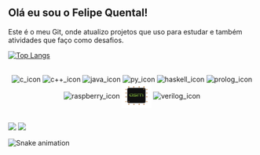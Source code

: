 ## Olá eu sou o Felipe Quental!
Este é o meu Git, onde atualizo projetos que uso para estudar e também atividades que faço como desafios.
<div align="center">
  <a href="https://github.com/FQuental">
</div>
  
  [![Top Langs](https://github-readme-stats.vercel.app/api/top-langs/?username=FQuental&layout=compact&theme=dark)](https://github.com/FQuental/FQuental/blob/main/README.md)
  
<div align="center" style="display: inline_block"><br>
  <img align="center" alt="c_icon" height="30" width="40" src="https://cdn.jsdelivr.net/gh/devicons/devicon/icons/c/c-original.svg">
  <img align="center" alt="c++_icon" height="30" width="40" src="https://cdn.jsdelivr.net/gh/devicons/devicon/icons/cplusplus/cplusplus-original.svg">
  <img align="center" alt="java_icon" height="30" width="40" src="https://cdn.jsdelivr.net/gh/devicons/devicon/icons/java/java-plain.svg">
  <img align="center" alt="py_icon" height="30" width="40" src="https://cdn.jsdelivr.net/gh/devicons/devicon/icons/python/python-original.svg">
  <img align="center" alt="haskell_icon" height="30" width="40" src="https://cdn.jsdelivr.net/gh/devicons/devicon/icons/haskell/haskell-original.svg">
  <img align="center" alt="prolog_icon" height="30" width="40" src="https://starbeamrainbowlabs.com/images/logos/swi-prolog.svg">
  <img align="center" alt="raspberry_icon" height="30" width="40" src="https://cdn.jsdelivr.net/gh/devicons/devicon/icons/raspberrypi/raspberrypi-original.svg">
  <img align="center" alt="assembly_icon" height="50" width="60" src="https://raw.githubusercontent.com/github/explore/e495457f5ff28c343f9e422f8e3cf80fd3e80890/topics/assembly/assembly.png">
  <img align="center" alt="verilog_icon" height="30" width="40" src="https://static-00.iconduck.com/assets.00/file-type-verilog-icon-256x256-goe8p7qm.png">

</div>
  
  ##
 <div> 
  <a href = "mailto:felipedoquental@gmail.com"><img src="https://img.shields.io/badge/-Gmail-%23333?style=for-the-badge&logo=gmail&logoColor=white" target="_blank"></a>
  <a href="https://www.linkedin.com/in/felipe-quental-058a17205/" target="_blank"><img src="https://img.shields.io/badge/-LinkedIn-%230077B5?style=for-the-badge&logo=linkedin&logoColor=white" target="_blank"></a> 
 
  ![Snake animation](https://github.com/FQuental/FQuental/blob/output/github-contribution-grid-snake.svg)

</div>
<!--
teste 2
-->
